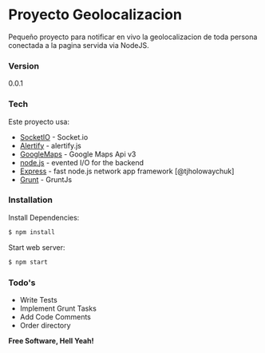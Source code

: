 # Proyecto Geolocalizacion
Pequeño proyecto para notificar en vivo la geolocalizacion de toda persona conectada a la pagina servida via NodeJS.

### Version
0.0.1

### Tech
Este proyecto usa:
* [SocketIO] - Socket.io
* [Alertify] - alertify.js
* [GoogleMaps] - Google Maps Api v3
* [node.js] - evented I/O for the backend
* [Express] - fast node.js network app framework [@tjholowaychuk]
* [Grunt] - GruntJs

### Installation

Install Dependencies:
```sh
$ npm install
```
Start web server:
```sh
$ npm start
```

### Todo's
 - Write Tests
 - Implement Grunt Tasks
 - Add Code Comments
 - Order directory

**Free Software, Hell Yeah!**

[Alertify]:http://fabien-d.github.io/alertify.js/
[SocketIO]:http://socket.io/
[node.js]:http://nodejs.org
[express]:http://expressjs.com
[Grunt]:http://gruntjs.com/
[GoogleMaps]:https://developers.google.com/maps/?hl=es

